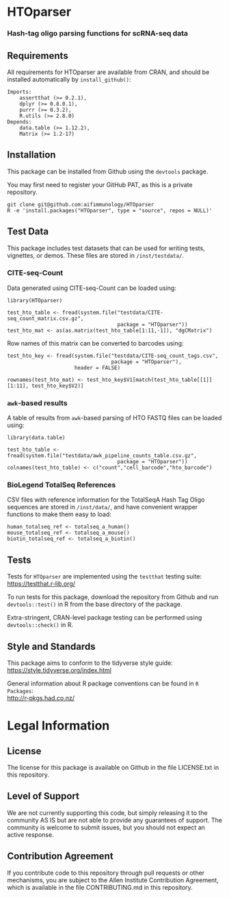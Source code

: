 # HTOparser
### Hash-tag oligo parsing functions for scRNA-seq data

## Requirements

All requirements for HTOparser are available from CRAN, and should be installed automatically by `install_github()`:
```
Imports:
    assertthat (>= 0.2.1),
    dplyr (>= 0.8.0.1),
    purrr (>= 0.3.2),
    R.utils (>= 2.8.0)
Depends:
    data.table (>= 1.12.2),
    Matrix (>= 1.2-17)
```

## Installation

This package can be installed from Github using the `devtools` package.

You may first need to register your GitHub PAT, as this is a private repository.
```
git clone git@github.com:aifimmunology/HTOparser
R -e 'install.packages("HTOparser", type = "source", repos = NULL)'
```
## Test Data

This package includes test datasets that can be used for writing tests, vignettes, or demos. These files are stored in `/inst/testdata/`.

### CITE-seq-Count

Data generated using CITE-seq-Count can be loaded using:
```
library(HTOparser)

test_hto_table <- fread(system.file("testdata/CITE-seq_count_matrix.csv.gz",
                                    package = "HTOparser"))
test_hto_mat <- as(as.matrix(test_hto_table[1:11,-1]), "dgCMatrix")
```
Row names of this matrix can be converted to barcodes using:
```
test_hto_key <- fread(system.file("testdata/CITE-seq_count_tags.csv",
                                  package = "HTOparser"),
                      header = FALSE)

rownames(test_hto_mat) <- test_hto_key$V1[match(test_hto_table[[1]][1:11], test_hto_key$V2)]
```

### `awk`-based results

A table of results from `awk`-based parsing of HTO FASTQ files can be loaded using:
```
library(data.table)

test_hto_table <- fread(system.file("testdata/awk_pipeline_counts_table.csv.gz",
                                    package = "HTOparser"))
colnames(test_hto_table) <- c("count","cell_barcode","hto_barcode")
```

### BioLegend TotalSeq References

CSV files with reference information for the TotalSeqA Hash Tag Oligo sequences are stored in `/inst/data/`, and have convenient wrapper functions to make them easy to load:
```
human_totalseq_ref <- totalseq_a_human()
mouse_totalseq_ref <- totalseq_a_mouse()
biotin_totalseq_ref <- totalseq_a_biotin()

```

## Tests

Tests for `HTOparser` are implemented using the `testthat` testing suite:  
https://testthat.r-lib.org/

To run tests for this package, download the repository from Github and run `devtools::test()` in R from the base directory of the package.

Extra-stringent, CRAN-level package testing can be performed using `devtools::check()` in R.

## Style and Standards

This package aims to conform to the tidyverse style guide:  
https://style.tidyverse.org/index.html

General information about R package conventions can be found in `R Packages`:  
http://r-pkgs.had.co.nz/


<a id="legal_info"></a>

# Legal Information

<a id="license"></a>

## License

The license for this package is available on Github in the file LICENSE.txt in this repository.

<a id="support"></a>

## Level of Support

We are not currently supporting this code, but simply releasing it to the community AS IS but are not able to provide any guarantees of support. The community is welcome to submit issues, but you should not expect an active response.

<a id="contrib"></a>

## Contribution Agreement

If you contribute code to this repository through pull requests or other mechanisms, you are subject to the Allen Institute Contribution Agreement, which is available in the file CONTRIBUTING.md in this repository.

